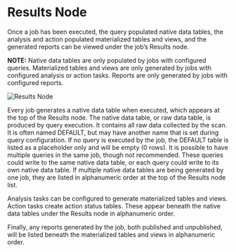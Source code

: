 # Results Node

Once a job has been executed, the query populated native data tables, the analysis and action
populated materialized tables and views, and the generated reports can be viewed under the job’s
Results node.

**NOTE:** Native data tables are only populated by jobs with configured queries. Materialized tables
and views are only generated by jobs with configured analysis or action tasks. Reports are only
generated by jobs with configured reports.

![Results Node](/img/product_docs/accessanalyzer/11.6/accessanalyzer/admin/jobs/job/resultsnode.webp)

Every job generates a native data table when executed, which appears at the top of the Results node.
The native data table, or raw data table, is produced by query execution. It contains all raw data
collected by the scan. It is often named DEFAULT, but may have another name that is set during query
configuration. If no query is executed by the job, the DEFAULT table is listed as a placeholder only
and will be empty (0 rows). It is possible to have multiple queries in the same job, though not
recommended. These queries could write to the same native data table, or each query could write to
its own native data table. If multiple native data tables are being generated by one job, they are
listed in alphanumeric order at the top of the Results node list.

Analysis tasks can be configured to generate materialized tables and views. Action tasks create
action status tables. These appear beneath the native data tables under the Results node in
alphanumeric order.

Finally, any reports generated by the job, both published and unpublished, will be listed beneath
the materialized tables and views in alphanumeric order.
